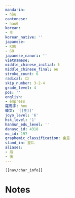 ```yaml
---
mandarin:
- hòu
cantonese:
- hau6
korean:
- 후
korean_native: ''
japanese:
- KOU
- GO
japanese_nanori: ''
vietnamese:
middle_chinese_initial: h
middle_chinese_final: əu
stroke_count: 6
radical: 口
skip_number: 3-2-4
grade_level: 4
pos: ''
english:
- empress
羅馬字: hou
韓文: '[[홋]]'
joyo_level: '6'
hsk_level: '1'
hanmun_edu_level: ''
danayo_id: 4318
mc_id: 197
graphemic_classification: 會意
stand_in: 皇后
aliases:
- 后
- 後
---
```

```meta-bind-embed
[[nav/char_info]]
```

# Notes
